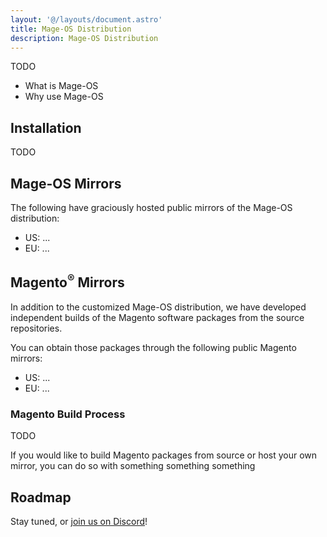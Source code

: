 ```yaml
---
layout: '@/layouts/document.astro'
title: Mage-OS Distribution
description: Mage-OS Distribution
---
```


TODO
- What is Mage-OS
- Why use Mage-OS

## Installation

TODO

## Mage-OS Mirrors

The following have graciously hosted public mirrors of the Mage-OS distribution:

- US: ...
- EU: ...

## Magento<sup>®</sup> Mirrors

In addition to the customized Mage-OS distribution, we have developed independent builds of the Magento software packages from the source repositories.

You can obtain those packages through the following public Magento mirrors:

- US: ...
- EU: ...

### Magento Build Process

TODO

If you would like to build Magento packages from source or host your own mirror, you can do so with something something something

## Roadmap

Stay tuned, or [join us on Discord](https://discord.gg/nvZDVA2NdC)!
